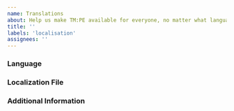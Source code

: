 ```yaml
---
name: Translations
about: Help us make TM:PE available for everyone, no matter what language.
title: ''
labels: 'localisation'
assignees: ''
---
```


<!-- Trying to understand how to submit a translation? See this: https://bit.ly/tmpe-localization -->

### Language
<!-- What language are you trying to contribute to? -->


### Localization File
<!-- If you're familiar with github, go ahead and send us a Pull Request instead of submitting this issue. If not, click below this comment then drag-and-drop your translation file to upload it here. Alternatively, you can paste the URL to the file below. -->


### Additional Information
<!-- Want to let us know anything else? Tell us below. -->


<!--
EXAMPLE:

### Language
<!-- What language are you trying to contribute to? ->
English

### Localization File
<!-- If you're familiar with github, go ahead and send us a Pull Request instead of submitting this issue. If not, click below this comment then drag-and-drop your translation file to upload it here. Alternatively, you can paste the URL to the file below. ->
[translations.txt](https://github.com/FireController1847/Cities-Skylines-Traffic-Manager-President-Edition/files/3050698/translations.txt)

### Additional Information
<!-- Want to let us know anything else? Tell us below. ->
I'm not very fluent in English, but I don't think this is right. Hopefully it helped!

-->